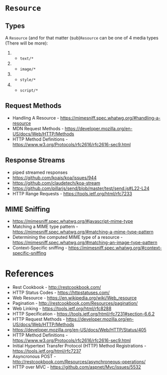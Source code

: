 # `Resource`

## Types

  A `Resource` (and for that matter (sub)`Resource` can be one of 4 media types (There will be more):

  1. - `text/*`
  2. - `image/*`
  3. - `style/*`
  4. - `script/*`

## Request Methods

- Handling A Resource - https://mimesniff.spec.whatwg.org/#handling-a-resource
- MDN Request Methods - https://developer.mozilla.org/en-US/docs/Web/HTTP/Methods
- HTTP Method Definitions - https://www.w3.org/Protocols/rfc2616/rfc2616-sec9.html


## Response Streams

  - piped streamed responses
  - https://github.com/koajs/koa/issues/944
  - https://github.com/claudetech/koa-stream
  - https://github.com/pillarjs/send/blob/master/test/send.js#L22-L24
  - HTTP Range Requests - https://tools.ietf.org/html/rfc7233


## MIME Sniffing

  - https://mimesniff.spec.whatwg.org/#javascript-mime-type
  - Matching a MIME type pattern - https://mimesniff.spec.whatwg.org/#matching-a-mime-type-pattern
  - Determining the computed MIME type of a resource - https://mimesniff.spec.whatwg.org/#matching-an-image-type-pattern
  - Context-Specific sniffing - https://mimesniff.spec.whatwg.org/#context-specific-sniffing
  

# References

  - Rest Cookbook -  http://restcookbook.com/
  - HTTP Status Codes - https://httpstatuses.com/
  - Web Resource - https://en.wikipedia.org/wiki/Web_resource
  - Pagination - http://restcookbook.com/Resources/pagination/
  - Web Linking - https://tools.ietf.org/html/rfc8288
  - HTTP Specification - https://tools.ietf.org/html/rfc7231#section-6.6.2
  - HTTP Request Methods - https://developer.mozilla.org/en-US/docs/Web/HTTP/Methods
  - https://developer.mozilla.org/en-US/docs/Web/HTTP/Status/405
  - HTTP Method Definitions - https://www.w3.org/Protocols/rfc2616/rfc2616-sec9.html
  - Initial Hypertext Transfer Protocol (HTTP) Method Registrations - https://tools.ietf.org/html/rfc7237
  - Asyncronous POST - http://restcookbook.com/Resources/asynchroneous-operations/
  - HTTP over MVC - https://github.com/aspnet/Mvc/issues/5532
